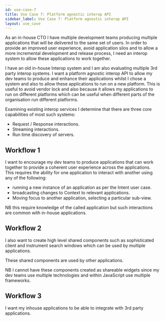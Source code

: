 ```yaml
---
id: use-case-7
title: Use Case 7: Platform agnostic interop API
sidebar_label: Use Case 7: Platform agnostic interop API
layout: use_case
---
```


As an in-house CTO I have multiple development teams producing multiple applications that will be delivered to the same set of users. In order to provide an improved user experience, avoid application silos and to allow a more incremental development and release process, I need an interop system to allow these applications to work together.

I have an old in-house Interop system and I am also evaluating multiple 3rd party interop systems. I want a platform agnostic interop API to allow my dev teams to produce and enhance their applications whilst I chose a system and also to allow these applications to run on a new platform. This is useful to avoid vendor lock and also because it allows my applications to run on different platforms which can be useful when different parts of the organisation run different platforms.

Examining existing interop services I determine that there are three core capabilities of most such systems:
- Request / Response interactions.
- Streaming interactions.
- Run time discovery of servers.

## Workflow 1
I want to encourage my dev teams to produce applications that can work together to provide a coherent user experience across the applications. This requires the ability for one application to interact with another using any of the following:

- running a new instance of an application as per the Intent user case.
- broadcasting changes to Context to relevant applications.
- Moving focus to another application, selecting a particular sub-view.

NB this require knowledge of the called application but such interactions are common with in-house applications.


## Workflow 2
I also want to create high level shared components such as sophisticated client and instrument search windows which can be used by multiple applications.

These shared components are used by other applications.

NB I cannot have these components created as shareable widgets since my dev teams use multiple technologies and within JavaScript use multiple frameworks.

## Workflow 3
I want my inhouse applications to be able to integrate with 3rd party applications.
